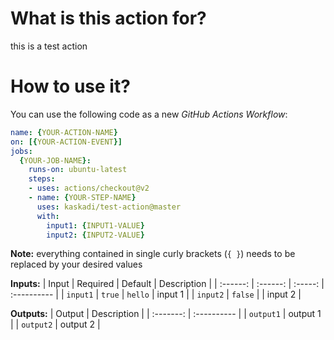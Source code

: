 # What is this action for?

this is a test action

# How to use it?

You can use the following code as a new _GitHub Actions Workflow_:

```yaml
name: {YOUR-ACTION-NAME}
on: [{YOUR-ACTION-EVENT}]
jobs:
  {YOUR-JOB-NAME}:
    runs-on: ubuntu-latest
    steps:
    - uses: actions/checkout@v2
    - name: {YOUR-STEP-NAME}
      uses: kaskadi/test-action@master
      with:
        input1: {INPUT1-VALUE}
        input2: {INPUT2-VALUE}
```

**Note:** everything contained in single curly brackets (`{ }`) needs to be replaced by your desired values

**Inputs:**
|   Input  | Required | Default | Description |
| :------: | :------: | :-----: | :---------- |
| `input1` |  `true`  | `hello` | input 1     |
| `input2` |  `false` |         | input 2     |

**Outputs:**
|   Output  | Description |
| :-------: | :---------- |
| `output1` | output 1    |
| `output2` | output 2    |
